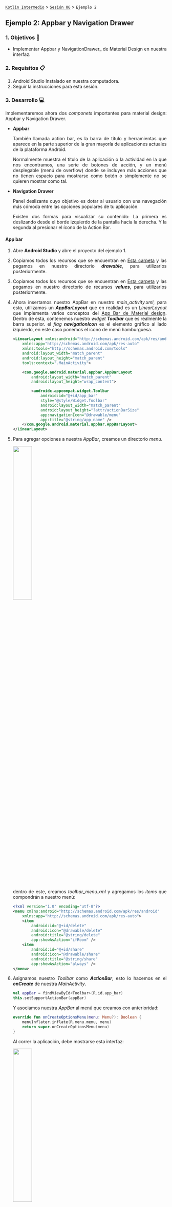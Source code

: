 [`Kotlin Intermedio`](../../Readme.md) > [`Sesión 06`](../Readme.md) > `Ejemplo 2`

## Ejemplo 2: Appbar y Navigation Drawer

<div style="text-align: justify;">

### 1. Objetivos :dart:

- Implementar Appbar y NavigationDrawer_ de Material Design en nuestra interfaz.

### 2. Requisitos :clipboard:

1. Android Studio Instalado en nuestra computadora.
2. Seguir la instrucciones para esta sesión.

### 3. Desarrollo :computer:

Implementaremos ahora dos _componets_ importantes para material design: Appbar y Navigation Drawer.

- **Appbar**
    
    También llamada action bar, es la barra de título y herramientas que aparece en la parte superior de la gran mayoría de aplicaciones actuales de la plataforma Android.

    Normalmente muestra el título de la aplicación o la actividad en la que nos encontramos, una serie de botones de acción, y un menú desplegable (menú de overflow) donde se incluyen más acciones que no tienen espacio para mostrarse como botón o simplemente no se quieren mostrar como tal.

- **Navigation Drawer**

    Panel deslizante cuyo objetivo es dotar al usuario con una navegación más cómoda entre las opciones populares de tu aplicación.

    Existen dos formas para visualizar su contenido: La primera es deslizando desde el borde izquierdo de la pantalla hacia la derecha. Y la segunda al presionar el ícono de la Action Bar.

#### App bar

1. Abre __Android Studio__ y abre el proyecto del ejemplo 1.

2. Copiamos todos los recursos que se encuentran en [Esta carpeta](AppBarAndNavigationDrawer/app/src/main/res/drawable) y las pegamos en nuestro directorio ___drawable___, para utilizarlos posteriormente.

3. Copiamos todos los recursos que se encuentran en [Esta carpeta](AppBarAndNavigationDrawer/app/src/main/res/values) y las pegamos en nuestro directorio de recursos ___values___, para utilizarlos posteriormente.

4. Ahora insertamos nuestro AppBar en nuestro _main_activity.xml_, para esto, utilizamos un ___AppBarLayout___ que en realidad es un _LinearLayout_ que implementa varios conceptos del [App Bar de Material design](https://material.io/components/app-bars-top). Dentro de esta, contenemos nuestro _widget_ ___Toolbar___ que es realmente la barra superior. el _flag_ ___navigationIcon___ es el elemento gráfico al lado izquierdo, en este caso ponemos el ícono de menú hamburguesa.

    ```xml
    <LinearLayout xmlns:android="http://schemas.android.com/apk/res/android"
        xmlns:app="http://schemas.android.com/apk/res-auto"
        xmlns:tools="http://schemas.android.com/tools"
        android:layout_width="match_parent"
        android:layout_height="match_parent"
        tools:context=".MainActivity">

        <com.google.android.material.appbar.AppBarLayout
            android:layout_width="match_parent"
            android:layout_height="wrap_content">

            <androidx.appcompat.widget.Toolbar
                android:id="@+id/app_bar"
                style="@style/Widget.Toolbar"
                android:layout_width="match_parent"
                android:layout_height="?attr/actionBarSize"
                app:navigationIcon="@drawable/menu"
                app:title="@string/app_name" />
        </com.google.android.material.appbar.AppBarLayout>
    </LinearLayout>
    ```

5. Para agregar opciones a nuestra _AppBar_, creamos un directorio _menu_.

    <img src="images/1.png" width="35%">

    dentro de este, creamos _toolbar_menu.xml_ y agregamos los _items_ que compondrán a nuestro menú:

    ```xml
    <?xml version="1.0" encoding="utf-8"?>
    <menu xmlns:android="http://schemas.android.com/apk/res/android"
        xmlns:app="http://schemas.android.com/apk/res-auto">
        <item
            android:id="@+id/delete"
            android:icon="@drawable/delete"
            android:title="@string/delete"
            app:showAsAction="ifRoom" />
        <item
            android:id="@+id/share"
            android:icon="@drawable/share"
            android:title="@string/share"
            app:showAsAction="always" />
    </menu>
    ```


5. Asignamos nuestro _Toolbar_ como ___ActionBar___, esto lo hacemos en el ___onCreate___ de nuestra _MainActivity_.

    ```kotlin
    val appBar = findViewById<Toolbar>(R.id.app_bar)
    this.setSupportActionBar(appBar)
    ```

    Y asociamos nuestra _AppBar_ al menú que creamos con anterioridad:

    ```kotlin
    override fun onCreateOptionsMenu(menu: Menu?): Boolean {
        menuInflater.inflate(R.menu.menu, menu)
        return super.onCreateOptionsMenu(menu)
    }
    ```

    Al correr la aplicación, debe mostrarse esta interfaz:

    <img src="images/2.png" width="35%">

6. Las opciones en el AppBar no tienen ninguna función; es por eso que mostramos un mensaje distinto para cada opción. Identificamos el item seleccionado por medio de su id y mostramos un texto correspondiente.

    ```kotlin
    override fun onOptionsItemSelected(item: MenuItem): Boolean {
        var msg = ""

        when(item.itemId){
            R.id.delete -> msg=getString(R.string.delete_element)
            R.id.share -> msg=getString(R.string.sharing_element)
        }

        Toast.makeText(this,msg,Toast.LENGTH_SHORT).show()
        return super.onOptionsItemSelected(item)
    }
    ```

    Al correr de nuevo la app, y hacer click en uno de los elementos, se visualiza este _Toast_:

    <img src="images/3.png" width="35%">

#### Navigation drawer

1. Comenzamos por crear el menú que irá dentro del layout, creando el ___drawer_menu.xml___ dentro del directorio _menu_.

    ```xml
    <menu xmlns:android="http://schemas.android.com/apk/res/android">
        <group>
            <item
                android:id="@+id/nav_home"
                android:icon="@drawable/home"
                android:title="@string/drawer.home" />
        </group>

        <item android:title="Cuenta">

            <menu>

                <group android:checkableBehavior="single">

                    <item
                        android:id="@+id/nav_payment"
                        android:icon="@drawable/payment"
                        android:title="@string/drawer.payments" />

                    <item
                        android:id="@+id/nav_settings"
                        android:icon="@drawable/settings"
                        android:title="@string/drawer.settings" />
                </group>
            </menu>
        </item>

        <item android:title="@string/drawer.extra">
            <menu>
                <item
                    android:id="@+id/nav_about"
                    android:icon="@drawable/info"
                    android:title="@string/drawer.about" />

                <item
                    android:id="@+id/nav_privacy"
                    android:icon="@drawable/privacy"
                    android:title="@string/drawer.privacy" />
            </menu>
        </item>
    </menu>
    ```

2. Ahora, creamos el _layout_ ___drawer_header.xml___ del _header_ de nuestro Drawer.

    ```xml
    <LinearLayout
        xmlns:android="http://schemas.android.com/apk/res/android"
        android:orientation="vertical"
        android:paddingStart="24dp"
        android:paddingTop="48dp"
        android:layout_width="match_parent"
        android:layout_height="wrap_content">
        <ImageView
            android:layout_width="72dp"
            android:layout_height="72dp"
            android:src="@drawable/default_user" />

        <TextView
            android:layout_marginTop="8dp"
            android:layout_width="wrap_content"
            android:layout_height="wrap_content"
            android:text="@string/user"
            android:textSize="24sp" />

        <TextView
            android:layout_width="wrap_content"
            android:layout_height="wrap_content"
            android:text="@string/email"
            android:textSize="14sp" />
    </LinearLayout>
    ```

3. Nuestro _activity_main.xml_ será modificado de tal forma que el _LinearLayout_ quede envuelto por nuestra clase ___DrawerLayout___

    ```xml
    <androidx.drawerlayout.widget.DrawerLayout xmlns:android="http://schemas.android.com/apk/res/android"
        xmlns:app="http://schemas.android.com/apk/res-auto"
        xmlns:tools="http://schemas.android.com/tools"
        android:id="@+id/drawer_layout"
        android:layout_width="match_parent"
        android:layout_height="match_parent"
        tools:context=".MainActivity"
        tools:openDrawer="start"
        android:fitsSystemWindows="true">
        ...
    </androidx.drawerlayout.widget.DrawerLayout>
    ```

    Sin embargo, requerimos implementar el menú de Navegación y el header, por lo que agregamos la clase ___NavigationView___ al final del interior de nuestro _DrawerLayout_.

    ```xml
    <com.google.android.material.navigation.NavigationView
        app:headerLayout="@layout/drawer_header"
        android:id="@+id/nav_view"
        android:layout_gravity="start"
        android:layout_height="match_parent"
        android:layout_width="wrap_content"
        app:menu="@menu/drawer_menu" />
    ```

    El código final de _main_activity.xml_ quedaría de la siguiente forma:

    ```xml
    <androidx.drawerlayout.widget.DrawerLayout xmlns:android="http://schemas.android.com/apk/res/android"
        xmlns:app="http://schemas.android.com/apk/res-auto"
        xmlns:tools="http://schemas.android.com/tools"
        android:id="@+id/drawer_layout"
        android:layout_width="match_parent"
        android:layout_height="match_parent"
        tools:context=".MainActivity"
        tools:openDrawer="start"
        android:fitsSystemWindows="true">

        <LinearLayout xmlns:android="http://schemas.android.com/apk/res/android"
            xmlns:app="http://schemas.android.com/apk/res-auto"
            xmlns:tools="http://schemas.android.com/tools"
            android:layout_width="match_parent"
            android:layout_height="match_parent"
            tools:context=".MainActivity">

            <com.google.android.material.appbar.AppBarLayout
                android:layout_width="match_parent"
                android:layout_height="wrap_content">

                <androidx.appcompat.widget.Toolbar
                    app:navigationIcon="@drawable/menu"
                    android:id="@+id/app_bar"
                    style="@style/Widget.Toolbar"
                    android:layout_width="match_parent"
                    android:layout_height="?attr/actionBarSize"
                    app:title="@string/app_name" />
            </com.google.android.material.appbar.AppBarLayout>
        </LinearLayout>

        <com.google.android.material.navigation.NavigationView
            app:headerLayout="@layout/drawer_header"
            android:id="@+id/nav_view"
            android:layout_gravity="start"
            android:layout_height="match_parent"
            android:layout_width="wrap_content"
            app:menu="@menu/drawer_menu" />
    </androidx.drawerlayout.widget.DrawerLayout>
    ```

4. Ahora relacionamos nuestro _AppBar_ con nuestro _NavigationDrawer_, por lo que hacemos un método para hacer la configuración necesaria:

    ```kotlin
    private fun setupDrawer(toolbar: Toolbar){
        val drawerLayout = findViewById<DrawerLayout>(R.id.drawer_layout)
        val drawerToggle = ActionBarDrawerToggle(this,drawerLayout,toolbar,R.string.open_drawer,R.string.close_drawer)
    }
    ```

    esta función se llama en el método ___onCreate___:

    ```kotlin
    setupDrawer(appBar)
    ```

    Corremos nuestra app y finalmente, abrimos nuestro _Drawer_ al dar click sobre el menú hamburguesa (o hacer slide a la derecha en el borde izquierdo).

    <img src="images/4.png" width="35%">


[`Anterior`](../Reto-01/Readme.md) | [`Siguiente`](../Ejemplo-03/Readme.md)




</div>
